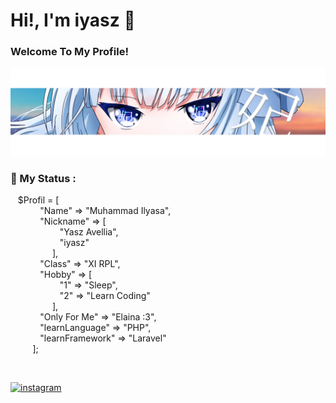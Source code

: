 <h1>
  Hi!, I'm iyasz 👋
</h1>
<h3>
   Welcome To My Profile!
</h3>
<p>
</p>

<p align="center">
  <img src="bggithub.png">
</p>

### 💬 My Status :

<p>
  &nbsp;&nbsp;&nbsp;$Profil = [
        <br>
        &nbsp;&nbsp;&nbsp;&nbsp;&nbsp;&nbsp;&nbsp;&nbsp;&nbsp;&nbsp;&nbsp;&nbsp;"Name"    => "Muhammad Ilyasa",
        <br>
        &nbsp;&nbsp;&nbsp;&nbsp;&nbsp;&nbsp;&nbsp;&nbsp;&nbsp;&nbsp;&nbsp;&nbsp;"Nickname"    => [
                    <br>&nbsp;&nbsp;&nbsp;&nbsp;&nbsp;&nbsp;&nbsp;&nbsp;&nbsp;&nbsp;&nbsp;&nbsp;&nbsp;&nbsp;&nbsp;&nbsp;&nbsp;&nbsp;&nbsp;&nbsp;"Yasz Avellia",
                    <br>&nbsp;&nbsp;&nbsp;&nbsp;&nbsp;&nbsp;&nbsp;&nbsp;&nbsp;&nbsp;&nbsp;&nbsp;&nbsp;&nbsp;&nbsp;&nbsp;&nbsp;&nbsp;&nbsp;&nbsp;"iyasz"
        <br>&nbsp;&nbsp;&nbsp;&nbsp;&nbsp;&nbsp;&nbsp;&nbsp;&nbsp;&nbsp;&nbsp;&nbsp;&nbsp;&nbsp;&nbsp;&nbsp;&nbsp;],
        <br>
        &nbsp;&nbsp;&nbsp;&nbsp;&nbsp;&nbsp;&nbsp;&nbsp;&nbsp;&nbsp;&nbsp;&nbsp;"Class"   => "XI RPL",
        <br>
        &nbsp;&nbsp;&nbsp;&nbsp;&nbsp;&nbsp;&nbsp;&nbsp;&nbsp;&nbsp;&nbsp;&nbsp;"Hobby"   => [ 
                     <br>&nbsp;&nbsp;&nbsp;&nbsp;&nbsp;&nbsp;&nbsp;&nbsp;&nbsp;&nbsp;&nbsp;&nbsp;&nbsp;&nbsp;&nbsp;&nbsp;&nbsp;&nbsp;&nbsp;&nbsp;"1"    => "Sleep",
                     <br>&nbsp;&nbsp;&nbsp;&nbsp;&nbsp;&nbsp;&nbsp;&nbsp;&nbsp;&nbsp;&nbsp;&nbsp;&nbsp;&nbsp;&nbsp;&nbsp;&nbsp;&nbsp;&nbsp;&nbsp;"2"   => "Learn Coding"
                     <br>&nbsp;&nbsp;&nbsp;&nbsp;&nbsp;&nbsp;&nbsp;&nbsp;&nbsp;&nbsp;&nbsp;&nbsp;&nbsp;&nbsp;&nbsp;&nbsp;&nbsp;],
  <br>
        &nbsp;&nbsp;&nbsp;&nbsp;&nbsp;&nbsp;&nbsp;&nbsp;&nbsp;&nbsp;&nbsp;&nbsp;"Only For Me"   => "Elaina :3",
  <br>    
        &nbsp;&nbsp;&nbsp;&nbsp;&nbsp;&nbsp;&nbsp;&nbsp;&nbsp;&nbsp;&nbsp;&nbsp;"learnLanguage"   => "PHP",
  <br>
        &nbsp;&nbsp;&nbsp;&nbsp;&nbsp;&nbsp;&nbsp;&nbsp;&nbsp;&nbsp;&nbsp;&nbsp;"learnFramework"   => "Laravel"
  <br>
    &nbsp;&nbsp;&nbsp;&nbsp;&nbsp;&nbsp;&nbsp;&nbsp;&nbsp;];
  
</p>

<br>

 [<img src='https://cdn.jsdelivr.net/npm/simple-icons@3.0.1/icons/instagram.svg' alt='instagram' height='33'>](https://www.instagram.com/yaszavellia/)   
